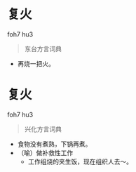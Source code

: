 # 复火
foh7 hu3
> 东台方言词典
- 再烧一把火。

# 复火
foh7 hu3
> 兴化方言词典
- 食物没有煮熟，下锅再煮。
- （喻）做补救性工作
  - 工作组烧的夹生饭，现在组织人去～。
